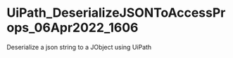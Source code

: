 # UiPath_DeserializeJSONToAccessProps_06Apr2022_1606
Deserialize a json string to a JObject using UiPath

